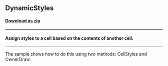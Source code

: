 ## DynamicStyles
#### [Download as zip](https://grapecity.github.io/DownGit/#/home?url=https://github.com/GrapeCity/ComponentOne-WinForms-Samples/tree/master/NetFramework\FlexGrid\CS\DynamicStyles)
____
#### Assign styles to a cell based on the contents of another cell.
____
The sample shows how to do this using two methods: CellStyles and OwnerDraw. 